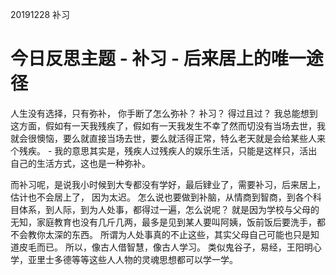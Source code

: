 
20191228 补习

# 今日反思主题 - 补习 - 后来居上的唯一途径

人生没有选择，只有弥补， 你手断了怎么弥补？ 补习？  得过且过？   我总能想到这方面，假如有一天我残疾了，假如有一天我发生不幸了然而切没有当场去世，我就会很懊恼，要么就直接当场去世，要么就活得正常，特么老天就是会给某些人来个残疾。  -  我的意思其实是，残疾人过残疾人的娱乐生活，只能是这样只，活出自己的生活方式，这也是一种弥补。

而补习呢，是说我小时候到大专都没有学好，最后肄业了，需要补习，后来居上，  估计也不会居上了，  因为太迟。  怎么说也要做到补脑，从情商到智商，到各个科目体系，到人际，到为人处事，都得过一遍，怎么说呢？  就是因为学校与父母的无知，家庭教育也没有几斤几两，最多是见到某人要叫阿姨，饭前饭后要洗手，都不会教你太深的东西。   所谓为人处事真的不止这些，其实父母自己可能也只是知道皮毛而已。   所以，像古人借智慧，像古人学习。 类似鬼谷子，易经，王阳明心学，亚里士多德等等这些人人物的灵魂思想都可以学一学。 


